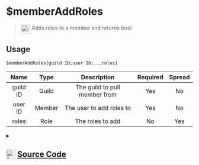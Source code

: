 # $memberAddRoles
> <img align="top" src="https://upload.wikimedia.org/wikipedia/commons/thumb/e/e4/Infobox_info_icon.svg/160px-Infobox_info_icon.svg.png?20150409153300" alt="image" width="25" height="auto"> Adds roles to a member and returns bool
## Usage
```
$memberAddRoles[guild ID;user ID;...roles]
```
| Name | Type | Description | Required | Spread
| :---: | :---: | :---: | :---: | :---: |
guild ID | Guild | The guild to pull member from | Yes | No
user ID | Member | The user to add roles to | Yes | No
roles | Role | The roles to add | No | Yes
<details>
<summary>
    
## <img align="top" src="https://cdn4.iconfinder.com/data/icons/iconsimple-logotypes/512/github-512.png" alt="image" width="25" height="auto">  [Source Code](https://github.com/tryforge/ForgeScript-V2/blob/main/src/native/memberAddRoles.ts)
    
</summary>
    
```ts
import noop from "../functions/noop"
import { ArgType, NativeFunction, Return } from "../structures"

export default new NativeFunction({
    name: "$memberAddRoles",
    description: "Adds roles to a member and returns bool",
    unwrap: true,
    brackets: true,
    args: [
        {
            name: "guild ID",
            description: "The guild to pull member from",
            rest: false,
            type: ArgType.Guild,
            required: true
        },
        {
            name: "user ID",
            description: "The user to add roles to",
            rest: false,
            type: ArgType.Member,
            required: true
        },
        {
            name: "roles",
            description: "The roles to add",
            rest: true,
            type: ArgType.Role,
            pointer: 0
        }
    ],
    async execute(ctx, [ guild, member, roles ]) {
        member ??= ctx.member!
        const d = await member.roles.add(roles).catch(noop)

        return Return.success(!!d)
    },
})
```
    
</details>